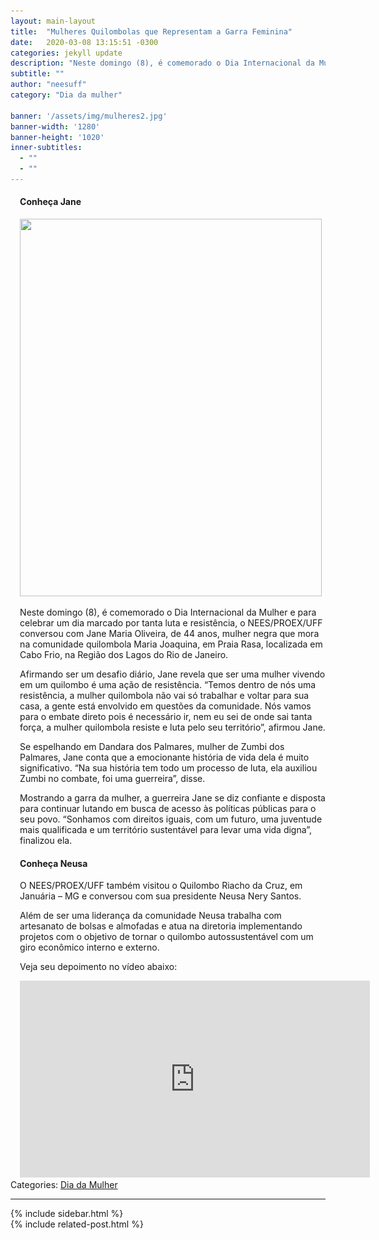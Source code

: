```yaml
---
layout: main-layout
title:  "Mulheres Quilombolas que Representam a Garra Feminina"
date:   2020-03-08 13:15:51 -0300
categories: jekyll update
description: "Neste domingo (8), é comemorado o Dia Internacional da Mulher e para celebrar, o NEES/PROEX/UFF conversou com Jane Maria Oliveira."
subtitle: ""
author: "neesuff"
category: "Dia da mulher"

banner: '/assets/img/mulheres2.jpg'
banner-width: '1280'
banner-height: '1020'
inner-subtitles: 
  - ""
  - ""
---
```

<div class="blog-post blog-post-wrapper">
    <div class="container">
        <article id="post-429" class="section section-text">
            <div class="row">
                <div class="col-md-8 single-post-container" data-layout="sidebar-right">
                    <div style="padding-left:3%" class="single-post-wrap entry-content">
                        <div id="pl-429" class="panel-layout">
                            <div id="pg-429-0" class="panel-grid panel-has-style">
                                <div class="panel-row-style panel-row-style-for-429-0">
                                    <div id="pgc-429-0-0" class="panel-grid-cell">
                                        <div id="panel-429-0-0-0" class="so-panel widget widget_sow-headline panel-first-child" data-index="0">
                                            <div class="so-widget-sow-headline so-widget-sow-headline-default-71dfbeaccd19">
                                                <div class="sow-headline-container ">
                                                    <h4 class="sow-headline">Conheça Jane</h4>
                                                    <div class="decoration">
                                                        <div class="decoration-inside"></div>
                                                    </div>
                                                </div>
                                            </div>
                                        </div>
                                        <div id="panel-429-0-0-1" class="so-panel widget widget_sow-editor" data-index="1">
                                            <div class="so-widget-sow-editor so-widget-sow-editor-base">
                                                <div class="siteorigin-widget-tinymce textwidget">
                                                    <p><img src="/assets/img/BLOG01-Jane.jpg" alt="" class="wp-image-415 alignleft" srcset="/assets/img/BLOG01-Jane.jpg 672w, /assets/img/BLOG01-Jane-240x300.jpg 240w"
                                                            sizes="(max-width: 483px) 100vw, 483px" width="483" height="604"></p>
                                                    <p>Neste domingo (8), é comemorado o Dia Internacional da Mulher e para celebrar um dia marcado por tanta luta e resistência, o NEES/PROEX/UFF conversou com Jane Maria Oliveira, de 44 anos, mulher negra
                                                        que mora na comunidade quilombola Maria Joaquina, em Praia Rasa, localizada em Cabo Frio, na Região dos Lagos do Rio de Janeiro.</p>
                                                    <p>Afirmando ser um desafio diário, Jane revela que ser uma mulher vivendo em um quilombo é uma ação de resistência. “Temos dentro de nós uma resistência, a mulher quilombola não vai só trabalhar e voltar
                                                        para sua casa, a gente está envolvido em questões da comunidade. Nós vamos para o embate direto pois é necessário ir, nem eu sei de onde sai tanta força, a mulher quilombola resiste e luta pelo seu
                                                        território”, afirmou Jane.</p>
                                                    <p>Se espelhando em Dandara dos Palmares, mulher de Zumbi dos Palmares, Jane conta que a emocionante história de vida dela é muito significativo. “Na sua história tem todo um processo de luta, ela auxiliou
                                                        Zumbi no combate, foi uma guerreira”, disse.</p>
                                                    <p>Mostrando a garra da mulher, a guerreira Jane se diz confiante e disposta para continuar lutando em busca de acesso às políticas públicas para o seu povo. “Sonhamos com direitos iguais, com um futuro,
                                                        uma juventude mais qualificada e um território sustentável para levar uma vida digna”, finalizou ela.</p>
                                                </div>
                                            </div>
                                        </div>
                                        <div id="panel-429-0-0-2" class="so-panel widget widget_sow-headline" data-index="2">
                                            <div class="so-widget-sow-headline so-widget-sow-headline-default-71dfbeaccd19">
                                                <div class="sow-headline-container ">
                                                    <h4 class="sow-headline">Conheça Neusa</h4>
                                                    <div class="decoration">
                                                        <div class="decoration-inside"></div>
                                                    </div>
                                                </div>
                                            </div>
                                        </div>
                                        <div id="panel-429-0-0-3" class="so-panel widget widget_sow-editor" data-index="3">
                                            <div class="so-widget-sow-editor so-widget-sow-editor-base">
                                                <div class="siteorigin-widget-tinymce textwidget">
                                                    <p>O NEES/PROEX/UFF também visitou o Quilombo Riacho da Cruz, em Januária – MG e conversou com sua presidente Neusa Nery Santos.</p>
                                                    <p>Além de ser uma liderança da comunidade Neusa trabalha com artesanato de bolsas e almofadas e atua na diretoria implementando projetos com o objetivo de tornar o quilombo autossustentável com um giro
                                                        econômico interno e externo.</p>
                                                    <p>Veja seu depoimento no vídeo abaixo:</p>
                                                </div>
                                            </div>
                                        </div>
                                        <div id="panel-429-0-0-4" class="widget_text so-panel widget widget_custom_html panel-last-child" data-index="4">
                                            <div class="textwidget custom-html-widget">
                                                <div style="text-align:center">
                                                    <iframe src="https://www.youtube.com/embed/oOuqz6-YrhM" allow="accelerometer; autoplay; encrypted-media; gyroscope; picture-in-picture" allowfullscreen="" width="560" height="315" frameborder="0"></iframe>
                                                </div>
                                            </div>
                                        </div>
                                    </div>
                                </div>
                            </div>
                        </div>
                    </div>

<div class="section section-blog-info">
    <div class="row">
        <div class="col-md-6">
            <div class="entry-categories">Categories: <span class="label label-primary"><a href="{{site.url}}/categories/dia-da-mulher/">Dia da Mulher</a></span>                                    
            </div>
        </div>
<div class="col-md-6">
    <div class="entry-social">
        <a target="_blank" rel="tooltip" data-original-title="Share on Facebook" class="btn btn-just-icon btn-round btn-facebook" href="https://www.facebook.com/sharer.php?u=http://pef.neesuff.com/2020/03/08/mulheres-quilombolas-que-representam-a-garra-feminina/">
            <i class="fa fa-facebook"></i>
        </a>
<a target="_blank" rel="tooltip" data-original-title="Share on Twitter" class="btn btn-just-icon btn-round btn-twitter" href="http://twitter.com/share?url=http://pef.neesuff.com/2020/03/08/mulheres-quilombolas-que-representam-a-garra-feminina/&amp;text=Mulheres%20Quilombolas%20que%20Representam%20a%20Garra%20Feminina">
    <i class="fa fa-twitter"></i>
</a>
<a rel="tooltip" data-original-title=" Share on Email" class="btn btn-just-icon btn-round" href="mailto:?subject=Mulheres%20Quilombolas%20que%20Representam%20a%20Garra%20Feminina&amp;body={{page.url}}">
    <i class="fa fa-envelope"></i>
</a>
        </div>
                            </div>
                        </div>
                        <hr>
                    </div>
                </div>
                {% include sidebar.html %}
            </div>
        </article>

</div>
</div>
{% include related-post.html %}